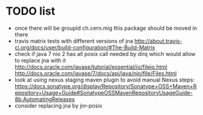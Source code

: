 TODO list
=========

- once there will be groupId ch.cern.mig this package should be moved in there
- travis matrix tests with different versions of jna
  http://about.travis-ci.org/docs/user/build-configuration/#The-Build-Matrix
- check if java 7 nio 2 has all posix call needed by dirq which would
  allow to replace jna with it
  http://docs.oracle.com/javase/tutorial/essential/io/fileio.html
  http://docs.oracle.com/javase/7/docs/api/java/nio/file/Files.html
- look at using nexus staging maven plugin to avoid manual Nexus steps:
  https://docs.sonatype.org/display/Repository/Sonatype+OSS+Maven+Repository+Usage+Guide#SonatypeOSSMavenRepositoryUsageGuide-8b.AutomatingReleases
- consider replacing jna by jnr-posix

